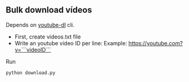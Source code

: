 ## Bulk download vídeos

Depends on [youtube-dl](https://github.com/ytdl-org/youtube-dl) cli.

- First, create videos.txt file
- Write an youtube vídeo ID per line: Example: https://youtube.com?v=```videoID```

Run
```
python download.py
```